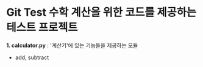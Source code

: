 # Git Test 수학 계산을 위한 코드를 제공하는 테스트 프로젝트
**1. calculator.py** : '계산기'에 있는 기능들을 제공하는 모듈
- add, subtract 
